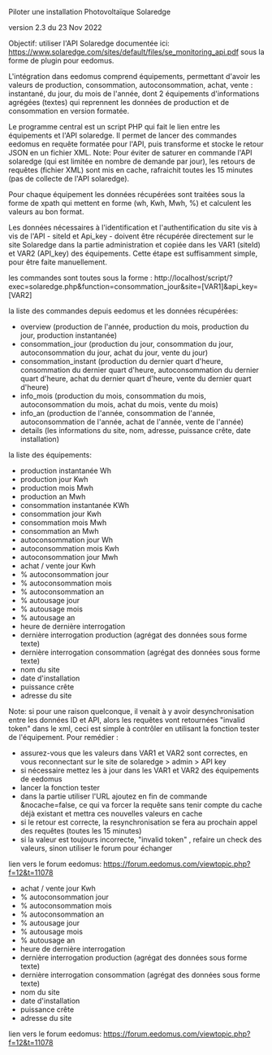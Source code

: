 Piloter une installation Photovoltaïque Solaredge

version 2.3 du 23 Nov 2022 

Objectif: utiliser l'API Solaredge documentée ici: https://www.solaredge.com/sites/default/files/se_monitoring_api.pdf
sous la forme de plugin pour eedomus.

L'intégration dans eedomus comprend équipements, permettant d'avoir les valeurs de production, consommation, autoconsommation, achat, vente : instantané, du jour, du mois de l'année,
dont 2 équipements d'informations agrégées (textes) qui reprennent les données de production et de consommation en version formatée.

Le programme central est un script PHP qui fait le lien entre les équipements et l'API solaredge. Il permet de lancer des commandes eedomus en requête formatée pour l'API,
puis transforme et stocke le retour JSON en un fichier XML.
Note: Pour éviter de saturer en commande l'API solaredge (qui est limitée en nombre de demande par jour), les retours de requêtes (fichier XML) sont mis en cache, rafraichit toutes les 15 minutes (pas de collecte de l'API solaredge).

Pour chaque équipement les données récupérées sont traitées sous la forme de xpath qui mettent en forme (wh, Kwh, Mwh, %) et calculent les valeurs au bon format.

Les données nécessaires à l'identification et l'authentification du site vis à vis de l'API - siteId et Api_key - doivent être récupérée directement sur le site Solaredge dans la partie administration et copiée dans les VAR1 (siteId) et VAR2 (API_key) des équipements. 
Cette étape est suffisamment simple, pour être faite manuellement.

les commandes sont toutes sous la forme :
   http://localhost/script/?exec=solaredge.php&function=consommation_jour&site=[VAR1]&api_key=[VAR2]

la liste des commandes depuis eedomus et les données récupérées:
- overview (production de l'année, production du mois, production du jour, production instantanée)
- consommation_jour (production du jour, consommation du jour, autoconsommation du jour, achat du jour, vente du jour)
- consommation_instant (production du dernier quart d'heure, consommation du dernier quart d'heure, autoconsommation du dernier quart d'heure, achat du dernier quart d'heure, vente du dernier quart d'heure)
- info_mois (production du mois, consommation du mois, autoconsommation du mois, achat du mois, vente du mois)
- info_an (production de l'année, consommation de l'année, autoconsommation de l'année, achat de l'année, vente de l'année)
- details (les informations du site, nom, adresse, puissance crête, date installation)

la liste des équipements: 
- production instantanée Wh
- production jour Kwh
- production mois Mwh
- production an Mwh
- consommation instantanée KWh
- consommation jour Kwh
- consommation mois Mwh
- consommation an Mwh
- autoconsommation jour Wh
- autoconsommation mois Kwh
- autoconsommation jour Mwh
- achat / vente jour Kwh
- % autoconsommation jour
- % autoconsommation mois
- % autoconsommation an 
- % autousage jour
- % autousage mois
- % autousage an 
- heure de dernière interrogation
- dernière interrogation production (agrégat des données sous forme texte)
- dernière interrogation consommation (agrégat des données sous forme texte)
- nom du site 
- date d'installation 
- puissance crête
- adresse du site 

Note: si pour une raison quelconque, il venait à y avoir desynchronisation entre les données ID et API, alors les requêtes vont retournées "invalid token" dans le xml, 
ceci est simple à contrôler en utilisant la fonction tester de l'équipement. 
Pour remédier :
- assurez-vous que les valeurs dans VAR1 et VAR2 sont correctes, en vous reconnectant sur le site de solaredge > admin > API key
- si nécessaire mettez les à jour dans les VAR1 et VAR2 des équipements de eedomus 
- lancer la fonction tester 
- dans la partie utiliser l'URL ajoutez en fin de commande &nocache=false, ce qui va forcer la requête sans tenir compte du cache déjà existant et mettra ces nouvelles valeurs en cache
- si le retour est correcte, la resynchronisation se fera au prochain appel des requêtes (toutes les 15 minutes)
- si la valeur est toujours incorrecte, "invalid token" , refaire un check des valeurs, sinon utiliser le forum pour échanger

lien vers le forum eedomus: https://forum.eedomus.com/viewtopic.php?f=12&t=11078

- achat / vente jour Kwh
- % autoconsommation jour
- % autoconsommation mois
- % autoconsommation an 
- % autousage jour
- % autousage mois
- % autousage an 
- heure de dernière interrogation
- dernière interrogation production (agrégat des données sous forme texte)
- dernière interrogation consommation (agrégat des données sous forme texte)
- nom du site 
- date d'installation 
- puissance crête
- adresse du site 

lien vers le forum eedomus: https://forum.eedomus.com/viewtopic.php?f=12&t=11078
